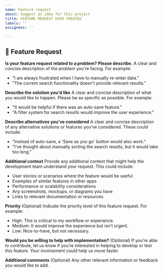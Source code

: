 ```yaml
---
name: Feature request
about: Suggest an idea for this project
title: FEATURE REQUEST USER CREATED
labels: ''
assignees: ''

---
```


## 🚀 Feature Request

**Is your feature request related to a problem? Please describe.**
A clear and concise description of the problem you're facing. For example:
- "I am always frustrated when I have to manually re-enter data."
- "The current search functionality doesn't provide relevant results."

**Describe the solution you'd like**
A clear and concise description of what you would like to happen. Please be as specific as possible. For example:
- "It would be helpful if there was an auto-save feature."
- "A filter system for search results would improve the user experience."

**Describe alternatives you've considered**
A clear and concise description of any alternative solutions or features you've considered. These could include:
- "Instead of auto-save, a 'Save as you go' button would also work."
- "I've thought about manually sorting the search results, but it would take too long."

**Additional context**
Provide any additional context that might help the development team understand your request. This could include:
- User stories or scenarios where the feature would be useful
- Examples of similar features in other apps
- Performance or scalability considerations
- Any screenshots, mockups, or diagrams you have
- Links to relevant documentation or resources

**Priority**
(Optional) Indicate the priority level of this feature request. For example:
- High: This is critical to my workflow or experience.
- Medium: It would improve the experience but isn't urgent.
- Low: Nice-to-have, but not necessary.

**Would you be willing to help with implementation?**
(Optional) If you’re able to contribute, let us know if you’re interested in helping to develop or test this feature. Your involvement could help us move faster.

**Additional comments**
(Optional) Any other relevant information or feedback you would like to add.
